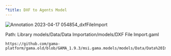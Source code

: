 ```yaml
---
^title: DXF to Agents Model
---
```


![Annotation 2023-04-17 054854_dxfFileImport](https://user-images.githubusercontent.com/4437331/232374166-6a58fa6d-bfda-4d64-9cf5-3bff2e7d9da1.png)

Path: Library models/Data/Data Importation/models/DXF File Import.gaml

```gaml reference
https://github.com/gama-platform/gama.old/blob/GAMA_1.9.3/msi.gama.models/models/Data/Data%20Importation/models/DXF%20File%20Import.gaml
```

